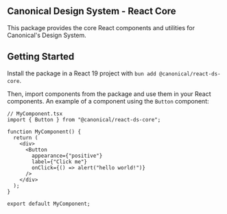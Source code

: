 ## Canonical Design System - React Core

This package provides the core React components and utilities for Canonical's Design System.

## Getting Started

Install the package in a React 19 project with `bun add @canonical/react-ds-core`.

Then, import components from the package and use them in your React components. 
An example of a component using the `Button` component:
```tsx
// MyComponent.tsx
import { Button } from "@canonical/react-ds-core";

function MyComponent() {
  return (
    <div>
      <Button
        appearance={"positive"}
        label={"Click me"}
        onClick={() => alert("hello world!")}
      />
    </div>
  );
}

export default MyComponent;
```